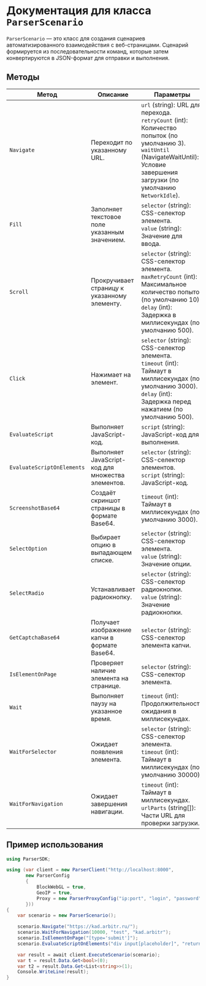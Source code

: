 # Документация для класса `ParserScenario`

`ParserScenario` — это класс для создания сценариев автоматизированного взаимодействия с веб-страницами. Сценарий формируется из последовательности команд, которые затем конвертируются в JSON-формат для отправки и выполнения.

## Методы

| Метод                       | Описание                                                   | Параметры                                                                                                                                                                                                 |
|-----------------------------|-----------------------------------------------------------|----------------------------------------------------------------------------------------------------------------------------------------------------------------------------------------------------------|
| `Navigate`                  | Переходит по указанному URL.                              | `url` (string): URL для перехода.<br>`retryCount` (int): Количество попыток (по умолчанию 3).<br>`waitUntil` (NavigateWaitUntil): Условие завершения загрузки (по умолчанию `NetworkIdle`).               |
| `Fill`                      | Заполняет текстовое поле указанным значением.             | `selector` (string): CSS-селектор элемента.<br>`value` (string): Значение для ввода.                                                                                                                     |
| `Scroll`                    | Прокручивает страницу к указанному элементу.              | `selector` (string): CSS-селектор элемента.<br>`maxRetryCount` (int): Максимальное количество попыток (по умолчанию 10).<br>`delay` (int): Задержка в миллисекундах (по умолчанию 500).                  |
| `Click`                     | Нажимает на элемент.                                      | `selector` (string): CSS-селектор элемента.<br>`timeout` (int): Таймаут в миллисекундах (по умолчанию 3000).<br>`delay` (int): Задержка перед нажатием (по умолчанию 500).                                |
| `EvaluateScript`            | Выполняет JavaScript-код.                                 | `script` (string): JavaScript-код для выполнения.                                                                                                                 |
| `EvaluateScriptOnElements`  | Выполняет JavaScript-код для множества элементов.         | `selector` (string): CSS-селектор элементов.<br>`script` (string): JavaScript-код.                                                                                                                      |
| `ScreenshotBase64`          | Создаёт скриншот страницы в формате Base64.               | `timeout` (int): Таймаут в миллисекундах (по умолчанию 3000).                                                                                                     |
| `SelectOption`              | Выбирает опцию в выпадающем списке.                       | `selector` (string): CSS-селектор элемента.<br>`value` (string): Значение опции.                                                                                                                        |
| `SelectRadio`               | Устанавливает радиокнопку.                                | `selector` (string): CSS-селектор радиокнопки.<br>`value` (string): Значение радиокнопки.                                                                                                                |
| `GetCaptchaBase64`          | Получает изображение капчи в формате Base64.              | `selector` (string): CSS-селектор элемента капчи.                                                                                                                 |
| `IsElementOnPage`           | Проверяет наличие элемента на странице.                  | `selector` (string): CSS-селектор элемента.                                                                                                                       |
| `Wait`                      | Выполняет паузу на указанное время.                       | `timeout` (int): Продолжительность ожидания в миллисекундах.                                                                                                     |
| `WaitForSelector`           | Ожидает появления элемента.                               | `selector` (string): CSS-селектор элемента.<br>`timeout` (int): Таймаут в миллисекундах (по умолчанию 30000).                                                                                           |
| `WaitForNavigation`         | Ожидает завершения навигации.                             | `timeout` (int): Таймаут в миллисекундах.<br>`urlParts` (string[]): Части URL для проверки загрузки.                                                                                                    |

## Пример использования

```csharp
using ParserSDK;

using (var client = new ParserClient("http://localhost:8000", 
       new ParserConfig
       {
           BlockWebGL = true,
           GeoIP = true,
           Proxy = new ParserProxyConfig("ip:port", "login", "password")
       }))
{
    var scenario = new ParserScenario();

    scenario.Navigate("https://kad.arbitr.ru/");
    scenario.WaitForNavigation(10000, "test", "kad.arbitr");
    scenario.IsElementOnPage("[type='submit']");
    scenario.EvaluateScriptOnElements("div input[placeholder]", "return e.outerHTML");

    var result = await client.ExecuteScenario(scenario);
    var t = result.Data.Get<bool>(0);
    var t2 = result.Data.Get<List<string>>(1);
    Console.WriteLine(result);
}
